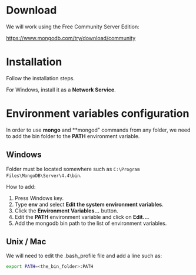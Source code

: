 # Download

We will work using the Free Community Server Edition:

https://www.mongodb.com/try/download/community

# Installation

Follow the installation steps.

For Windows, install it as a **Network Service**.

# Environment variables configuration

In order to use **mongo** and **mongod" commands from any folder, we need to add the bin folder to the **PATH** environment variable.

## Windows

Folder must be located somewhere such as ``C:\Program Files\MongoDB\Server\4.4\bin``.

How to add:

1. Press Windows key.
2. Type **env** and select **Edit the system environment variables**.
3. Click the **Environment Variables...** button.
4. Edit the **PATH** environment variable and click on **Edit...**.
7. Add the mongodb bin path to the list of environment variables.

## Unix / Mac

We will need to edit the .bash_profile file and add a line such as:

```bash
export PATH=<the_bin_folder>:PATH
```






